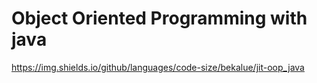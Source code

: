 # Object Oriented Programming with java

https://img.shields.io/github/languages/code-size/bekalue/jit-oop_java
